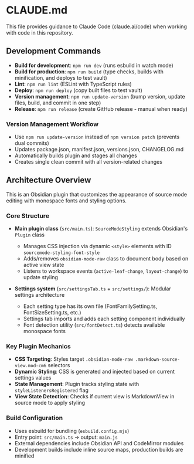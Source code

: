 # CLAUDE.md

This file provides guidance to Claude Code (claude.ai/code) when working with code in this repository.

## Development Commands

- **Build for development**: `npm run dev` (runs esbuild in watch mode)
- **Build for production**: `npm run build` (type checks, builds with minification, and deploys to test vault)
- **Lint**: `npm run lint` (ESLint with TypeScript rules)
- **Deploy**: `npm run deploy` (copy built files to test vault)
- **Version management**: `npm run update-version` (bump version, update files, build, and commit in one step)
- **Release**: `npm run release` (create GitHub release - manual when ready)

### Version Management Workflow
- Use `npm run update-version` instead of `npm version patch` (prevents dual commits)
- Updates package.json, manifest.json, versions.json, CHANGELOG.md
- Automatically builds plugin and stages all changes
- Creates single clean commit with all version-related changes

## Architecture Overview

This is an Obsidian plugin that customizes the appearance of source mode editing with monospace fonts and styling options.

### Core Structure

- **Main plugin class** (`src/main.ts`): `SourceModeStyling` extends Obsidian's `Plugin` class
  - Manages CSS injection via dynamic `<style>` elements with ID `sourcemode-styling-font-style`
  - Adds/removes `obsidian-mode-raw` class to document body based on active view state
  - Listens to workspace events (`active-leaf-change`, `layout-change`) to update styling

- **Settings system** (`src/settingsTab.ts` + `src/settings/`): Modular settings architecture
  - Each setting type has its own file (FontFamilySetting.ts, FontSizeSetting.ts, etc.)
  - Settings tab imports and adds each setting component individually
  - Font detection utility (`src/fontDetect.ts`) detects available monospace fonts

### Key Plugin Mechanics

- **CSS Targeting**: Styles target `.obsidian-mode-raw .markdown-source-view.mod-cm6` selectors
- **Dynamic Styling**: CSS is generated and injected based on current settings values
- **State Management**: Plugin tracks styling state with `styleListenersRegistered` flag
- **View State Detection**: Checks if current view is MarkdownView in source mode to apply styling

### Build Configuration

- Uses esbuild for bundling (`esbuild.config.mjs`)
- Entry point: `src/main.ts` → output: `main.js`
- External dependencies include Obsidian API and CodeMirror modules
- Development builds include inline source maps, production builds are minified